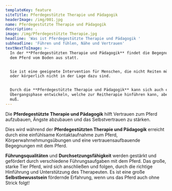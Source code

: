 ```yaml
---
templateKey: feature
siteTitle: Pferdegestützte Therapie und Pädagogik
headerImage: /img/001.jpg
name: Pferdegestützte Therapie und Pädagogik
description: .
image: /img/Pferdegestützte Therapie.jpg
headline: 'Was ist Pferdegestützte Therapie und Pädagogik '
subheadline: 'Führen und fühlen, Nähe und Vertrauen'
textNextToImage: >-
  In der **Pferdegestützten Therapie und Pädagogik** findet die Begegnung mit
  dem Pferd vom Boden aus statt.


  Sie ist eine geeignete Intervention für Menschen, die nicht Reiten möchten
  oder körperlich nicht in der Lage dazu sind.


  Durch die **Pferdegestützte Therapie und Pädagogik** kann sich auch eine
  Übergangsphase entwickeln, welche zur Reitherapie hinführen kann, aber nicht
  muß.
---
```

Die **Pferdegestützte Therapie und Pädagogik** hilft Vertrauen zum Pferd aufzubauen, Ängste abzubauen und das Selbstvertrauen zu stärken.

Dies wird während der **Pferdegestützten Therapie und Pädagogik** erreicht durch eine einfühlsame Kontaktaufnahme zum Pferd, Körperwahrnehmungsübungen und eine vertrauensaufbauende Begegnungen mit dem Pferd.

**Führungsqualitäten** und **Durchsetzungsfähigkeit** werden gestärkt und gefördert durch verschiedene Führungsaufgaben mit dem Pferd. Das große, starke Tier Pferd, wird sich anschließen und folgen, durch die richtige Hinführung und Unterstützung des Therapeuten. Es ist eine große **Selbstbewusstsein** fördernde Erfahrung, wenn uns das Pferd auch ohne Strick folgt!
